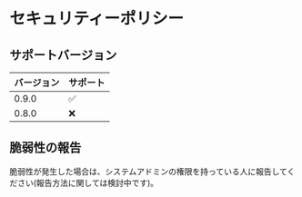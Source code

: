 # セキュリティーポリシー

## サポートバージョン

| バージョン | サポート           |
| ---------- | ------------------ |
| 0.9.0      | :white_check_mark: |
| 0.8.0      | :x:                |

## 脆弱性の報告

脆弱性が発生した場合は、システムアドミンの権限を持っている人に報告してください(報告方法に関しては検討中です)。
<!-- Tell them where to go, how often they can expect to get an update on a
reported vulnerability, what to expect if the vulnerability is accepted or
declined, etc. -->
